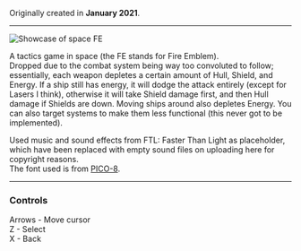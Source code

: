 Originally created in **January 2021**.

---

![Showcase of space FE](https://github.com/Klehrik/space-FE/assets/78520710/8792d577-d6f8-498b-b1e0-3765950de8df)


A tactics game in space (the FE stands for Fire Emblem).  
Dropped due to the combat system being way too convoluted to follow; essentially, each weapon depletes a certain amount of Hull, Shield, and Energy. If a ship still has energy, it will dodge the attack entirely (except for Lasers I think), otherwise it will take Shield damage first, and then Hull damage if Shields are down. Moving ships around also depletes Energy. You can also target systems to make them less functional (this never got to be implemented).

Used music and sound effects from FTL: Faster Than Light as placeholder, which have been replaced with empty sound files on uploading here for copyright reasons.  
The font used is from [PICO-8](https://www.lexaloffle.com/pico-8.php).

---

### Controls

Arrows - Move cursor  
Z - Select  
X - Back  
